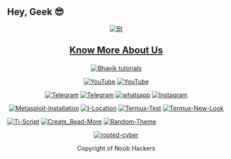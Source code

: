 ## Hey, Geek 😎
<p align="center"><a href="https://github.com/rooted-cyber"><img src="https://telegra.ph/file/7657a8071b39eb1163015.jpg" alt="Bt">
  
## <p align="center"> Know More About Us
  

</p>
  
<p align="center"><a href="https://github.com/rooted-cyber"><img title="Bhavik tutorials" src="https://github-readme-stats.vercel.app/api?username=rooted-cyber&show_icons=true&include_all_commits=true&theme=chartreuse-dark&cache_seconds=3200"></a>
</p>

<p align="center">
<a href="https://github.com/rooted-cyber"><img title="YouTube" src="https://img.shields.io/badge/rooted-cyber-brightgreen?style=for-the-badge&logo=github"></a>
<a href="https://youtube.com/channel/UCnidXfn-YGO3Fug-8IL5uNw"><img title="YouTube" src="https://img.shields.io/badge/YouTube-rooted cyber-red?style=for-the-badge&logo=Youtube"></a>
</p>

<p align="center">
<a href="https://t.me/rootedcyber1"><img title="Telegram" src="https://img.shields.io/badge/Telegram-black?style=for-the-badge&logo=Telegram"></a>
<a href="https://t.me/rootedcyber_bot"><img title="Telegram" src="https://img.shields.io/badge/Telegram-black?style=for-the-badge&logo=Telegram_bot"></a>
<a href="https://chat.whatsapp.com/JH8SqlhcIeX0IeC1t2RWmu"><img title="whatsapp" src="https://img.shields.io/badge/whatsapp-blue?style=for-the-badge&logo=whatsapp"></a>
<a href="https://instagram.com/rootedcyber"><img title="Instagram" src="https://img.shields.io/badge/INSTAGRAM-purple?style=for-the-badge&logo=instagram"></a>

<p align="center">
<a href="https://github.com/rooted-cyber/Metasploit-Installation"><img title="Metasploit-Installation" src="https://github-readme-stats.vercel.app/api/pin/?username=rooted-cyber&repo=Metasploit-Installation&theme=radical"></a>
<a href="https://github.com/rooted-cyber/I-Location"><img title="I-Location" src="https://github-readme-stats.vercel.app/api/pin/?username=rooted-cyber&repo=I-Location&theme=highcontrast"></a>
<a href="https://github.com/rooted-cyber/Termux-Test"><img title="Termux-Test" src="https://github-readme-stats.vercel.app/api/pin/?username=rooted-cyber&repo=Termux-Test&theme=vision-friendly-dark"></a>
<a href="https://github.com/rooted-cyber/Termux-New-Look"><img title="Termux-New-Look" src="https://github-readme-stats.vercel.app/api/pin/?username=rooted-cyber&repo=Termux-New-Look&theme=highcontrast"></a>


<a href="https://github.com/rooted-cyber/Ti-Script"><img title="Ti-Script" src="https://github-readme-stats.vercel.app/api/pin/?username=rooted-cyber&repo=Ti-Script&theme=highcontrast"></a>
<a href="https://github.com/rooted-cyber/Create_Read-More"><img title="Create_Read-More" src="https://github-readme-stats.vercel.app/api/pin/?username=rooted-cyber&repo=Create_Read-More&theme=vision-friendly-dark"></a>
<a href="https://github.com/rooted-cyber/Random-Theme"><img title="Random-Theme" src="https://github-readme-stats.vercel.app/api/pin/?username=rooted-cyber&repo=Random-Theme&theme=highcontrast"></a>
</p>
</p>

<p align="center">
<a href="https://github.com/rooted-cyber"><img title="rooted-cyber" src="https://github-readme-stats.vercel.app/api/top-langs/?username=rooted-cyber&layout=compact"></a>
</p>
<p align="center"> Copyright of Noob Hackers
